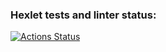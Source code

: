 ### Hexlet tests and linter status:
[![Actions Status](https://github.com/MariaDeSoledad/java-project-61/actions/workflows/hexlet-check.yml/badge.svg)](https://github.com/MariaDeSoledad/java-project-61/actions)